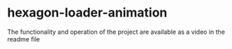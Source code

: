 # hexagon-loader-animation
The functionality and operation of the project are available as a video in the readme file
